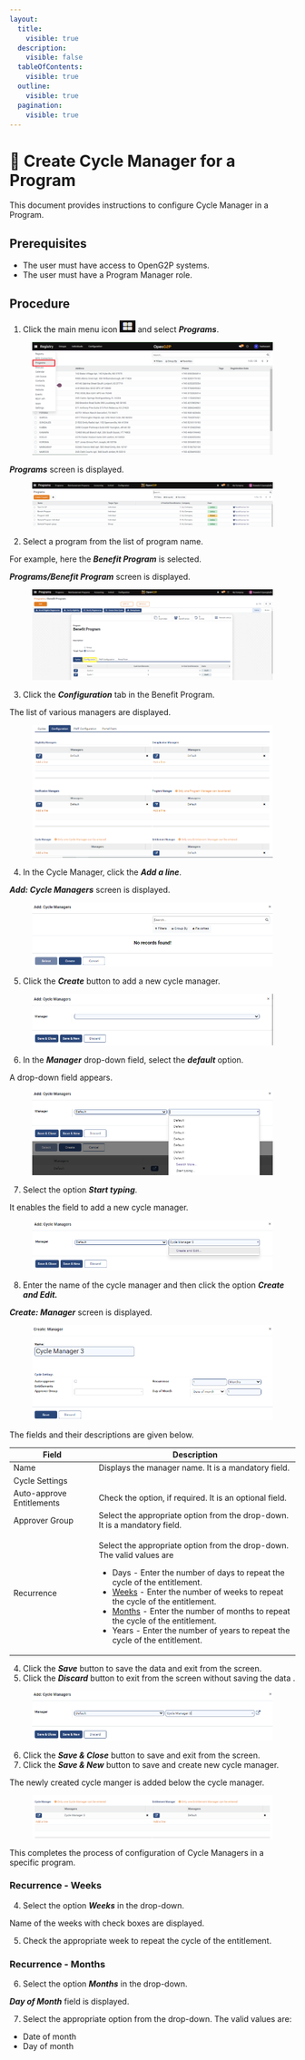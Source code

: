 ```yaml
---
layout:
  title:
    visible: true
  description:
    visible: false
  tableOfContents:
    visible: true
  outline:
    visible: true
  pagination:
    visible: true
---
```


# 📔 Create Cycle Manager for a Program

This document provides instructions to configure Cycle Manager in a Program.

## Prerequisites

* The user must have access to OpenG2P systems.
* The user must have a Program Manager role.

## Procedure

1. Click the main menu icon ![](../../../../.gitbook/assets/main-menu.png) and select _**Programs**_.

<figure><img src="../../../../.gitbook/assets/menu-program.png" alt=""><figcaption></figcaption></figure>

_**Programs**_ screen is displayed.

<figure><img src="../../../../.gitbook/assets/program-screen.png" alt=""><figcaption></figcaption></figure>

2. Select a program from the list of program name.

For example, here the _**Benefit Program**_ is selected.

_**Programs/Benefit Program**_ screen is displayed.

<figure><img src="../../../../.gitbook/assets/benefit-program-screen.png" alt=""><figcaption></figcaption></figure>

3. Click the _**Configuration**_ tab in the Benefit Program.

The list of various managers are displayed.

<figure><img src="../../../../.gitbook/assets/list-configuration-managers.png" alt=""><figcaption></figcaption></figure>

4. In the Cycle Manager, click the _**Add a line**_.

_**Add: Cycle Managers**_ screen is displayed.

<figure><img src="../../../../.gitbook/assets/add-cycle-manager-create.png" alt=""><figcaption></figcaption></figure>

5. Click the _**Create**_ button to add a new cycle manager.

<figure><img src="../../../../.gitbook/assets/add-cycle-manager-name.png" alt=""><figcaption></figcaption></figure>

6. In the _**Manager**_ drop-down field, select the _**default**_ option.

A drop-down field appears.

<figure><img src="../../../../.gitbook/assets/add-cycle-manager-start-typing.png" alt=""><figcaption></figcaption></figure>

7. Select the option _**Start typing**_.

It enables the field to add a new cycle manager.

<figure><img src="../../../../.gitbook/assets/add-cycle-manager-create and edit.png" alt=""><figcaption></figcaption></figure>

8. Enter the name of the cycle manager and then click the option _**Create and Edit.**_

_**Create: Manager**_ screen is displayed.

<figure><img src="../../../../.gitbook/assets/create-manager-screen.png" alt=""><figcaption></figcaption></figure>

The fields and their descriptions are given below.

| Field                     | Description                                                                                                                                                                                                                                                                                                                                                                                                                                                                                                                                                                |
| ------------------------- | -------------------------------------------------------------------------------------------------------------------------------------------------------------------------------------------------------------------------------------------------------------------------------------------------------------------------------------------------------------------------------------------------------------------------------------------------------------------------------------------------------------------------------------------------------------------------- |
| Name                      |  Displays the manager name. It is a mandatory field.                                                                                                                                                                                                                                                                                                                                                                                                                                                                                                                       |
| Cycle Settings            |                                                                                                                                                                                                                                                                                                                                                                                                                                                                                                                                                                            |
| Auto-approve Entitlements | Check the option, if required. It is an optional field.                                                                                                                                                                                                                                                                                                                                                                                                                                                                                                                    |
| Approver Group            | Select the appropriate option from the drop-down. It is a mandatory field.                                                                                                                                                                                                                                                                                                                                                                                                                                                                                                 |
| Recurrence                | <p>Select the appropriate option from the drop-down. The valid values are </p><ul><li>Days - Enter the number of days to repeat the cycle of the entitlement.</li><li><a href="create-cycle-manager-for-a-program.md#recurrence-weeks">Weeks</a> - Enter the number of weeks to repeat the cycle of the entitlement.</li><li><a href="create-cycle-manager-for-a-program.md#recurrence-months">Months</a> - Enter the number of months to repeat the cycle of the entitlement.</li><li>Years - Enter the number of years to repeat the cycle of the entitlement.</li></ul> |

4. Click the _**Save**_ button to save the data and exit from the screen.
5. Click the _**Discard**_ button to exit from the screen without saving the data .

<figure><img src="../../../../.gitbook/assets/add-cycle-manager-save-close.png" alt=""><figcaption></figcaption></figure>

6. Click the _**Save & Close**_ button to save and exit from the screen.
7. Click the _**Save & New**_ button to save and create new cycle manager.

The newly created cycle manger is added below the cycle manager.

<figure><img src="../../../../.gitbook/assets/cycle-manager-added.png" alt=""><figcaption></figcaption></figure>

This completes the process of configuration of Cycle Managers in a specific program.

### Recurrence - Weeks

4. Select the option _**Weeks**_ in the drop-down.

Name of the weeks with check boxes are displayed.

5. Check the appropriate week to repeat the cycle of the entitlement.

### Recurrence - Months

6. Select the option _**Months**_ in the drop-down.

_**Day of Month**_ field is displayed.

7. Select the appropriate option from the drop-down. The valid values are:

* Date of month
* Day of month
